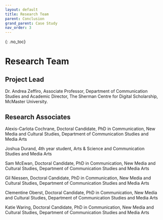 ```yaml
---
layout: default
title: Research Team
parent: Conclusion
grand_parent: Case Study
nav_order: 3
---
```


<!-- 
This page is an example lesson template.
Add, edit, or remove any content below for the workshop in question. -->

<!-- Putting a {: .no_toc} above a header removes it from the table of contents -->

{: .no_toc}  
# Research Team

## Project Lead 

Dr. Andrea Zeffiro, Associate Professor, Department of Communication Studies and Academic Director, The Sherman Centre for Digital Scholarship, McMaster University. 

## Research Associates 

Alexis-Carlota Cochrane, Doctoral Candidate, PhD in Communication, New Media and Cultural Studies, Department of Communication Studies and Media Arts 

Joshua Durand, 4th year student, Arts & Science and Communication Studies and Media Arts 

Sam McEwan, Doctoral Candidate, PhD in Communication, New Media and Cultural Studies, Department of Communication Studies and Media Arts 

Gil Niessen, Doctoral Candidate, PhD in Communication, New Media and Cultural Studies, Department of Communication Studies and Media Arts 

Clementine Oberst, Doctoral Candidate, PhD in Communication, New Media and Cultural Studies, Department of Communication Studies and Media Arts 

Katie Waring, Doctoral Candidate, PhD in Communication, New Media and Cultural Studies, Department of Communication Studies and Media Arts 

